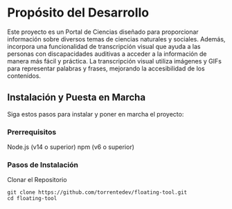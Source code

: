 # Propósito del Desarrollo

Este proyecto es un Portal de Ciencias diseñado para proporcionar información sobre diversos temas de ciencias naturales y sociales. Además, incorpora una funcionalidad de transcripción visual que ayuda a las personas con discapacidades auditivas a acceder a la información de manera más fácil y práctica. La transcripción visual utiliza imágenes y GIFs para representar palabras y frases, mejorando la accesibilidad de los contenidos.
 
## Instalación y Puesta en Marcha
 
Siga estos pasos para instalar y poner en marcha el proyecto:

### Prerrequisitos
Node.js (v14 o superior)
npm (v6 o superior)

### Pasos de Instalación
Clonar el Repositorio

```
git clone https://github.com/torrentedev/floating-tool.git
cd floating-tool
```
